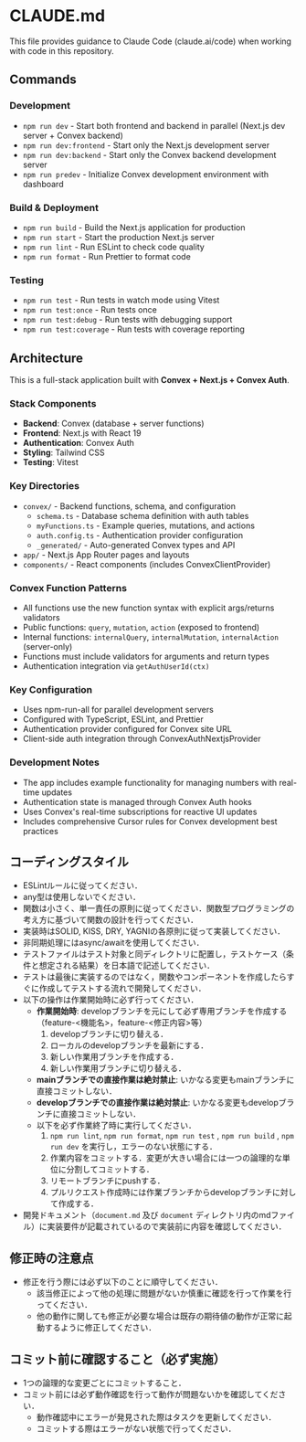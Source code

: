 # CLAUDE.md

This file provides guidance to Claude Code (claude.ai/code) when working with code in this repository.

## Commands

### Development

- `npm run dev` - Start both frontend and backend in parallel (Next.js dev server + Convex backend)
- `npm run dev:frontend` - Start only the Next.js development server
- `npm run dev:backend` - Start only the Convex backend development server
- `npm run predev` - Initialize Convex development environment with dashboard

### Build & Deployment

- `npm run build` - Build the Next.js application for production
- `npm run start` - Start the production Next.js server
- `npm run lint` - Run ESLint to check code quality
- `npm run format` - Run Prettier to format code

### Testing

- `npm run test` - Run tests in watch mode using Vitest
- `npm run test:once` - Run tests once
- `npm run test:debug` - Run tests with debugging support
- `npm run test:coverage` - Run tests with coverage reporting

## Architecture

This is a full-stack application built with **Convex + Next.js + Convex Auth**.

### Stack Components

- **Backend**: Convex (database + server functions)
- **Frontend**: Next.js with React 19
- **Authentication**: Convex Auth
- **Styling**: Tailwind CSS
- **Testing**: Vitest

### Key Directories

- `convex/` - Backend functions, schema, and configuration
  - `schema.ts` - Database schema definition with auth tables
  - `myFunctions.ts` - Example queries, mutations, and actions
  - `auth.config.ts` - Authentication provider configuration
  - `_generated/` - Auto-generated Convex types and API
- `app/` - Next.js App Router pages and layouts
- `components/` - React components (includes ConvexClientProvider)

### Convex Function Patterns

- All functions use the new function syntax with explicit args/returns validators
- Public functions: `query`, `mutation`, `action` (exposed to frontend)
- Internal functions: `internalQuery`, `internalMutation`, `internalAction` (server-only)
- Functions must include validators for arguments and return types
- Authentication integration via `getAuthUserId(ctx)`

### Key Configuration

- Uses npm-run-all for parallel development servers
- Configured with TypeScript, ESLint, and Prettier
- Authentication provider configured for Convex site URL
- Client-side auth integration through ConvexAuthNextjsProvider

### Development Notes

- The app includes example functionality for managing numbers with real-time updates
- Authentication state is managed through Convex Auth hooks
- Uses Convex's real-time subscriptions for reactive UI updates
- Includes comprehensive Cursor rules for Convex development best practices

## コーディングスタイル

- ESLintルールに従ってください．
- any型は使用しないでください．
- 関数は小さく、単一責任の原則に従ってください．関数型プログラミングの考え方に基づいて関数の設計を行ってください．
- 実装時はSOLID, KISS, DRY, YAGNIの各原則に従って実装してください．
- 非同期処理にはasync/awaitを使用してください．
- テストファイルはテスト対象と同ディレクトリに配置し，テストケース（条件と想定される結果）を日本語で記述してください．
- テストは最後に実装するのではなく，関数やコンポーネントを作成したらすぐに作成してテストする流れで開発してください．
- 以下の操作は作業開始時に必ず行ってください．
  - **作業開始時**: developブランチを元にして必ず専用ブランチを作成する（feature-<機能名>，feature-<修正内容>等）
    1. developブランチに切り替える．
    2. ローカルのdevelopブランチを最新にする．
    3. 新しい作業用ブランチを作成する．
    4. 新しい作業用ブランチに切り替える．
  - **mainブランチでの直接作業は絶対禁止**: いかなる変更もmainブランチに直接コミットしない．
  - **developブランチでの直接作業は絶対禁止**: いかなる変更もdevelopブランチに直接コミットしない．
  - 以下を必ず作業終了時に実行してください．
    1. `npm run lint`, `npm run format`, `npm run test` , `npm run build` , `npm run dev` を実行し，エラーのない状態にする．
    2. 作業内容をコミットする．変更が大きい場合には一つの論理的な単位に分割してコミットする．
    3. リモートブランチにpushする．
    4. プルリクエスト作成時には作業ブランチからdevelopブランチに対して作成する．
- 開発ドキュメント（`document.md` 及び `document` ディレクトリ内のmdファイル）に実装要件が記載されているので実装前に内容を確認してください．

## 修正時の注意点

- 修正を行う際には必ず以下のことに順守してください．
  - 該当修正によって他の処理に問題がないか慎重に確認を行って作業を行ってください．
  - 他の動作に関しても修正が必要な場合は既存の期待値の動作が正常に起動するように修正してください．

## コミット前に確認すること（必ず実施）

- 1つの論理的な変更ごとにコミットすること．
- コミット前には必ず動作確認を行って動作が問題ないかを確認してください．
  - 動作確認中にエラーが発見された際はタスクを更新してください．
  - コミットする際はエラーがない状態で行ってください．
